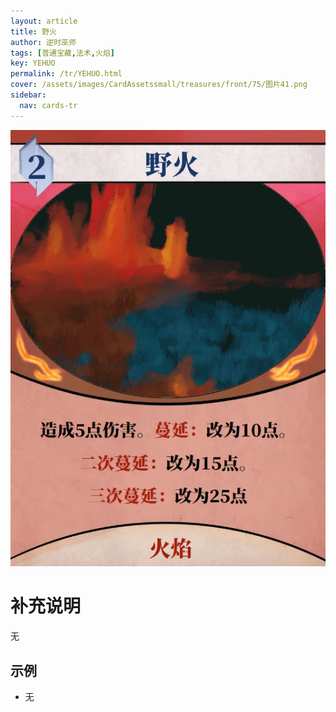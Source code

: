 ```yaml
---
layout: article
title: 野火
author: 逆时巫师
tags: [普通宝藏,法术,火焰]
key: YEHUO
permalink: /tr/YEHUO.html
cover: /assets/images/CardAssetssmall/treasures/front/75/图片41.png
sidebar:
  nav: cards-tr
---
```

![](/assets/images/CardAssets/treasures/front/75/图片41.png)

# 补充说明
无


## 示例
* 无